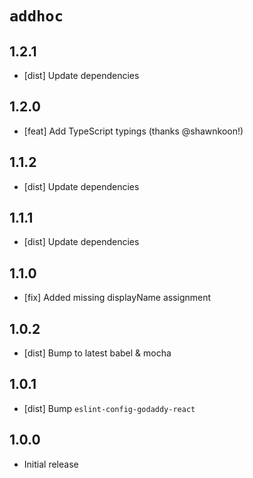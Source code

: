 # `addhoc`

## 1.2.1

- [dist] Update dependencies

## 1.2.0

- [feat] Add TypeScript typings (thanks @shawnkoon!)

## 1.1.2

- [dist] Update dependencies

## 1.1.1

- [dist] Update dependencies

## 1.1.0

- [fix] Added missing displayName assignment

## 1.0.2

- [dist] Bump to latest babel & mocha

## 1.0.1

- [dist] Bump `eslint-config-godaddy-react`

## 1.0.0

- Initial release

